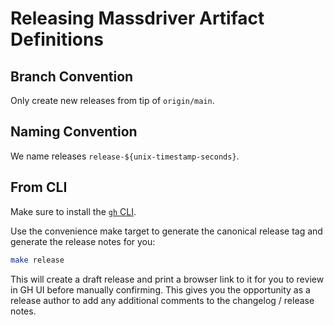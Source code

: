 # Releasing Massdriver Artifact Definitions
## Branch Convention
Only create new releases from tip of `origin/main`.

## Naming Convention
We name releases `release-${unix-timestamp-seconds}`.

## From CLI
Make sure to install the [`gh` CLI](https://github.com/cli/cli#installation).

Use the convenience make target to generate the canonical release tag and generate the release notes for you:
```bash
make release
```
This will create a draft release and print a browser link to it for you to review in GH UI before manually confirming.
This gives you the opportunity as a release author to add any additional comments to the changelog / release notes.
